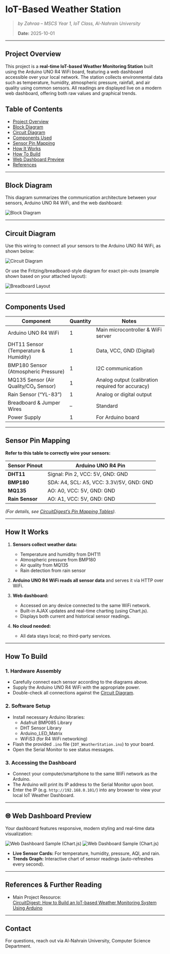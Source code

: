 # IoT-Based Weather Station
> *by Zahraa – MSCS Year 1, IoT Class, Al-Nahrain University*
> 
> **Date:** 2025-10-01

---

## Project Overview

This project is a **real-time IoT-based Weather Monitoring Station** built using the Arduino UNO R4 WiFi board, featuring a web dashboard accessible over your local network. The station collects environmental data such as temperature, humidity, atmospheric pressure, rainfall, and air quality using common sensors. All readings are displayed live on a modern web dashboard, offering both raw values and graphical trends.

## Table of Contents

- [Project Overview](#project-overview)
- [Block Diagram](#block-diagram)
- [Circuit Diagram](#circuit-diagram)
- [Components Used](#components-used)
- [Sensor Pin Mapping](#sensor-pin-mapping)
- [How It Works](#how-it-works)
- [How To Build](#how-to-build)
- [Web Dashboard Preview](#web-dashboard-preview)
- [References](#references)

---

## Block Diagram

This diagram summarizes the communication architecture between your sensors, Arduino UNO R4 WiFi, and the web dashboard:

![Block Diagram](https://circuitdigest.com/sites/default/files/inlineimages/u5/Block-Diagram-Mini-Weather-Monitoring-System.jpg)

---

## Circuit Diagram

Use this wiring to connect all your sensors to the Arduino UNO R4 WiFi, as shown below:

![Circuit Diagram](https://circuitdigest.com/sites/default/files/circuitdiagram_mic/Circuit-Diagram-Arduino-Based-Weather-Monitoring-System.png)

Or use the Fritzing/breadboard-style diagram for exact pin-outs (example shown based on your attached layout):

![Breadboard Layout](https://circuitdigest.com/sites/default/files/inlineimages/u5/Hardware-Setup-Weather-Monitoring-System-using-Arduino.jpg)

---

## Components Used

| Component                                | Quantity | Notes                                             |
|-------------------------------------------|----------|---------------------------------------------------|
| Arduino UNO R4 WiFi                      | 1        | Main microcontroller & WiFi server                |
| DHT11 Sensor (Temperature & Humidity)     | 1        | Data, VCC, GND (Digital)                          |
| BMP180 Sensor (Atmospheric Pressure)      | 1        | I2C communication                                 |
| MQ135 Sensor (Air Quality/CO₂ Sensor)     | 1        | Analog output (calibration required for accuracy) |
| Rain Sensor (“YL-83”)                     | 1        | Analog or digital output                          |
| Breadboard & Jumper Wires                 | –        | Standard                                            |
| Power Supply                              | 1        | For Arduino board                                 |

---

## Sensor Pin Mapping

**Refer to this table to correctly wire your sensors:**

| Sensor Pinout       | Arduino UNO R4 Pin                |
|---------------------|-----------------------------------|
| **DHT11**           | Signal: Pin 2, VCC: 5V, GND: GND  |
| **BMP180**          | SDA: A4, SCL: A5, VCC: 3.3V/5V, GND: GND |
| **MQ135**           | AO: A0, VCC: 5V, GND: GND         |
| **Rain Sensor**     | AO: A1, VCC: 5V, GND: GND         |

*(For details, see [CircuitDigest’s Pin Mapping Tables](https://circuitdigest.com/microcontroller-projects/how-to-build-an-iot-based-weather-monitoring-system-using-arduino#hardware-pinout)).*

---

## How It Works

1. **Sensors collect weather data:**  
   - Temperature and humidity from DHT11  
   - Atmospheric pressure from BMP180  
   - Air quality from MQ135  
   - Rain detection from rain sensor

2. **Arduino UNO R4 WiFi reads all sensor data** and serves it via HTTP over WiFi.

3. **Web dashboard:**  
   - Accessed on any device connected to the same WiFi network.
   - Built-in AJAX updates and real-time charting (using Chart.js).
   - Displays both current and historical sensor readings.

4. **No cloud needed:**  
   - All data stays local; no third-party services.

---

## How To Build

### 1. Hardware Assembly

- Carefully connect each sensor according to the diagrams above.
- Supply the Arduino UNO R4 WiFi with the appropriate power.
- Double-check all connections against the [Circuit Diagram](#circuit-diagram).

### 2. Software Setup

- Install necessary Arduino libraries:
  - Adafruit BMP085 Library
  - DHT Sensor Library
  - Arduino_LED_Matrix
  - WiFiS3 (for R4 WiFi networking)
- Flash the provided `.ino` file (`IOT_WeatherStation.ino`) to your board.
- Open the Serial Monitor to see status messages.

### 3. Accessing the Dashboard

- Connect your computer/smartphone to the same WiFi network as the Arduino.
- The Arduino will print its IP address to the Serial Monitor upon boot.
- Enter the IP (e.g. `http://192.168.0.101/`) into any browser to view your local IoT Weather Dashboard.

---

## 🌐 Web Dashboard Preview

Your dashboard features responsive, modern styling and real-time data visualization:

![Web Dashboard Sample (Chart.js)](https://c.top4top.io/p_3590akziq1.png)
![Web Dashboard Sample (Chart.js)](https://k.top4top.io/p_3590l9eoy1.png)

- **Live Sensor Cards:** For temperature, humidity, pressure, AQI, and rain.
- **Trends Graph:** Interactive chart of sensor readings (auto-refreshes every second).

---

## References & Further Reading

- Main Project Resource:  
  [CircuitDigest: How to Build an IoT-based Weather Monitoring System Using Arduino](https://circuitdigest.com/microcontroller-projects/how-to-build-an-iot-based-weather-monitoring-system-using-arduino)


---

## Contact
For questions, reach out via Al-Nahrain University, Computer Science Department.
